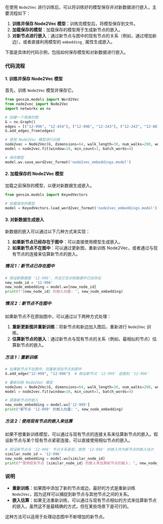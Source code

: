 在使用 `Node2Vec` 进行训练后，可以将训练好的模型保存并对新数据进行嵌入，主要流程如下：

1. **训练并保存 Node2Vec 模型**：训练完模型后，将模型保存到文件。
2. **加载保存的模型**：加载保存的模型用于生成新节点的嵌入。
3. **对新节点进行嵌入**：通过新节点与图中的现有节点的关系（例如，通过增加新边），或者直接利用模型的 `embedding_` 属性生成嵌入。

下面是具体的代码示例，包括如何保存模型和对新数据进行嵌入。

### 代码流程

#### 1. 训练并保存 Node2Vec 模型
首先，训练 `Node2Vec` 模型并保存它。

```python
from gensim.models import Word2Vec
from node2vec import Node2Vec
import networkx as nx

# 创建一个简单的图
G = nx.Graph()
edges = [("12-996", "12-454"), ("12-996", "12-243"), ("12-243", "12-867")]
G.add_edges_from(edges)

# 使用 Node2Vec 模型进行训练
node2vec = Node2Vec(G, dimensions=64, walk_length=30, num_walks=200, workers=4)
model = node2vec.fit(window=10, min_count=1, batch_words=4)

# 保存模型
model.wv.save_word2vec_format('node2vec_embeddings.model')
```

#### 2. 加载保存的 Node2Vec 模型
加载之前保存的模型，以便对新数据生成嵌入。

```python
from gensim.models import KeyedVectors

# 加载保存的模型
model = KeyedVectors.load_word2vec_format('node2vec_embeddings.model')
```

#### 3. 对新数据生成嵌入

新数据的嵌入可以通过以下几种方式来实现：

1. **如果新节点已经存在于图中**：可以直接使用模型生成嵌入。
2. **如果新节点不在图中**：可以通过更新图，重新训练 Node2Vec，或者通过与现有节点的连接来估算新节点的嵌入。

##### **情况 1：新节点已存在图中**

```python
# 假设新数据是 '12-996'，并且它在训练数据中已经存在
new_node_id = '12-996'
new_node_embedding = model.wv[new_node_id]
print(f"{new_node_id} 的嵌入向量: ", new_node_embedding)
```

##### **情况 2：新节点不在图中**

如果新节点不在原始图中，可以通过以下两种方式处理：

1. **重新更新图并重新训练**：将新节点和新边加入图后，重新进行 `Node2Vec` 训练。
2. **估算新节点的嵌入**：通过新节点与现有节点的关系（例如，最相似的节点）估算新节点的嵌入。

##### **方法 1：重新训练**

```python
# 如果新节点不在图中，则重新添加节点到图中
G.add_edge("12-999", "12-996")  # 假设新节点 '12-999' 连接到 '12-996'

# 重新训练 Node2Vec 模型
node2vec = Node2Vec(G, dimensions=64, walk_length=30, num_walks=200, workers=4)
model = node2vec.fit(window=10, min_count=1, batch_words=4)

# 获取新节点的嵌入
new_node_embedding = model.wv['12-999']
print("新节点 '12-999' 的嵌入向量: ", new_node_embedding)
```

##### **方法 2：使用现有节点的嵌入来估算**

如果不想重新训练模型，可以通过与现有节点的连接关系来估算新节点的嵌入。假设新节点与某个现有节点紧密连接，可以直接使用相似节点的嵌入。

```python
# 假设新节点与 '12-996' 节点关系紧密，使用 '12-996' 的嵌入作为新节点的嵌入估计
similar_node_id = '12-996'
new_node_embedding = model.wv[similar_node_id]
print(f"使用现有节点 {similar_node_id} 的嵌入来估算新节点的嵌入: ", new_node_embedding)
```

### 说明

- **重新训练**：如果图中添加了新的节点或边，最好的方式是重新训练 `Node2Vec`，因为这样可以捕捉到新节点与其他节点之间的关系。
- **嵌入估算**：如果无法重新训练，可以通过与现有节点相似的方式来估算新节点的嵌入，虽然这不是最精确的方式，但在某些场景下是可行的。

这种方法可以适用于处理动态图中不断增加的新节点。
